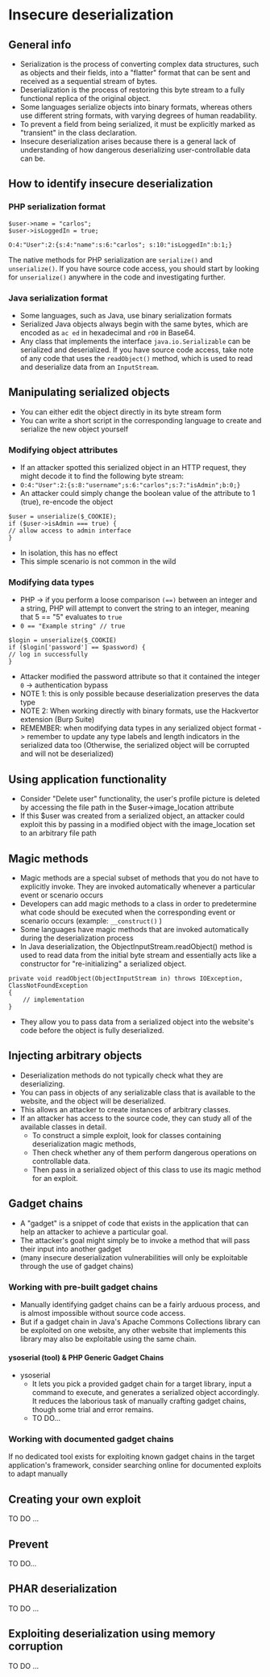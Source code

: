 # Insecure deserialization

## General info
- Serialization is the process of converting complex data structures, such as objects and their fields, into a "flatter" format that can be sent and received as a sequential stream of bytes.
- Deserialization is the process of restoring this byte stream to a fully functional replica of the original object.
- Some languages serialize objects into binary formats, whereas others use different string formats, with varying degrees of human readability.
- To prevent a field from being serialized, it must be explicitly marked as "transient" in the class declaration.
- Insecure deserialization arises because there is a general lack of understanding of how dangerous deserializing user-controllable data can be.

## How to identify insecure deserialization

### PHP serialization format
```
$user->name = "carlos";
$user->isLoggedIn = true;
```
```
O:4:"User":2:{s:4:"name":s:6:"carlos"; s:10:"isLoggedIn":b:1;}
```
The native methods for PHP serialization are `serialize()` and `unserialize()`. If you have source code access, you should start by looking for `unserialize()` anywhere in the code and investigating further.

### Java serialization format
- Some languages, such as Java, use binary serialization formats
- Serialized Java objects always begin with the same bytes, which are encoded as `ac ed` in hexadecimal and `rO0` in Base64.
- Any class that implements the interface `java.io.Serializable` can be serialized and deserialized. If you have source code access, take note of any code that uses the `readObject()` method, which is used to read and deserialize data from an `InputStream`.

## Manipulating serialized objects
- You can either edit the object directly in its byte stream form
- You can write a short script in the corresponding language to create and serialize the new object yourself

### Modifying object attributes
- If an attacker spotted this serialized object in an HTTP request, they might decode it to find the following byte stream: 
- `O:4:"User":2:{s:8:"username";s:6:"carlos";s:7:"isAdmin";b:0;}`
- An attacker could simply change the boolean value of the attribute to 1 (true), re-encode the object
```
$user = unserialize($_COOKIE);
if ($user->isAdmin === true) {
// allow access to admin interface
}
```
- In isolation, this has no effect
- This simple scenario is not common in the wild

### Modifying data types
- PHP -> if you perform a loose comparison `(==)` between an integer and a string, PHP will attempt to convert the string to an integer, meaning that 5 == "5" evaluates to `true`
- `0 == "Example string" // true`
```
$login = unserialize($_COOKIE)
if ($login['password'] == $password) {
// log in successfully
}
```
- Attacker modified the password attribute so that it contained the integer `0` -> authentication bypass
- NOTE 1: this is only possible because deserialization preserves the data type
- NOTE 2: When working directly with binary formats, use the Hackvertor extension (Burp Suite)
- REMEMBER: when modifying data types in any serialized object format -> remember to update any type labels and length indicators in the serialized data too (Otherwise, the serialized object will be corrupted and will not be deserialized)

## Using application functionality
- Consider "Delete user" functionality, the user's profile picture is deleted by accessing the file path in the $user->image_location attribute
- If this $user was created from a serialized object, an attacker could exploit this by passing in a modified object with the image_location set to an arbitrary file path

## Magic methods
- Magic methods are a special subset of methods that you do not have to explicitly invoke. They are invoked automatically whenever a particular event or scenario occurs
- Developers can add magic methods to a class in order to predetermine what code should be executed when the corresponding event or scenario occurs (example: `__construct()` )
- Some languages have magic methods that are invoked automatically during the deserialization process
- In Java deserialization, the ObjectInputStream.readObject() method is used to read data from the initial byte stream and essentially acts like a constructor for "re-initializing" a serialized object.
```
private void readObject(ObjectInputStream in) throws IOException, ClassNotFoundException
{
    // implementation
}
```
- They allow you to pass data from a serialized object into the website's code before the object is fully deserialized.

## Injecting arbitrary objects
- Deserialization methods do not typically check what they are deserializing.
- You can pass in objects of any serializable class that is available to the website, and the object will be deserialized.
- This allows an attacker to create instances of arbitrary classes.
- If an attacker has access to the source code, they can study all of the available classes in detail.
  - To construct a simple exploit, look for classes containing deserialization magic methods,
  - Then check whether any of them perform dangerous operations on controllable data.
  - Then pass in a serialized object of this class to use its magic method for an exploit.
 
## Gadget chains
- A "gadget" is a snippet of code that exists in the application that can help an attacker to achieve a particular goal.
- The attacker's goal might simply be to invoke a method that will pass their input into another gadget
- (many insecure deserialization vulnerabilities will only be exploitable through the use of gadget chains)

### Working with pre-built gadget chains
- Manually identifying gadget chains can be a fairly arduous process, and is almost impossible without source code access.
- But if a gadget chain in Java's Apache Commons Collections library can be exploited on one website, any other website that implements this library may also be exploitable using the same chain.

#### ysoserial (tool) & PHP Generic Gadget Chains
- ysoserial
  - It lets you pick a provided gadget chain for a target library, input a command to execute, and generates a serialized object accordingly. It reduces the laborious task of manually crafting gadget chains, though some trial and error remains.
  - TO DO...

### Working with documented gadget chains
If no dedicated tool exists for exploiting known gadget chains in the target application's framework, consider searching online for documented exploits to adapt manually

## Creating your own exploit
TO DO ...

## Prevent
TO DO...
## PHAR deserialization
TO DO ...

## Exploiting deserialization using memory corruption
TO DO ...
